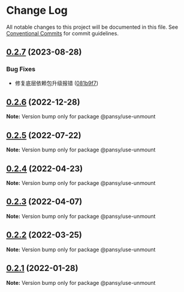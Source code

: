 # Change Log

All notable changes to this project will be documented in this file.
See [Conventional Commits](https://conventionalcommits.org) for commit guidelines.

## [0.2.7](https://github.com/pansyjs/react-hooks/compare/@pansy/use-unmount@0.2.6...@pansy/use-unmount@0.2.7) (2023-08-28)


### Bug Fixes

* 修复底层依赖包升级报错 ([081b9f7](https://github.com/pansyjs/react-hooks/commit/081b9f737db7178fe6248b862b69234e336e1e8f))





## [0.2.6](https://github.com/pansyjs/react-hooks/compare/@pansy/use-unmount@0.2.5...@pansy/use-unmount@0.2.6) (2022-12-28)

**Note:** Version bump only for package @pansy/use-unmount





## [0.2.5](https://github.com/pansyjs/react-hooks/compare/@pansy/use-unmount@0.2.4...@pansy/use-unmount@0.2.5) (2022-07-22)

**Note:** Version bump only for package @pansy/use-unmount





## [0.2.4](https://github.com/pansyjs/react-hooks/compare/@pansy/use-unmount@0.2.3...@pansy/use-unmount@0.2.4) (2022-04-23)

**Note:** Version bump only for package @pansy/use-unmount





## [0.2.3](https://github.com/pansyjs/react-hooks/compare/@pansy/use-unmount@0.2.2...@pansy/use-unmount@0.2.3) (2022-04-07)

**Note:** Version bump only for package @pansy/use-unmount





## [0.2.2](https://github.com/pansyjs/react-hooks/compare/@pansy/use-unmount@0.2.1...@pansy/use-unmount@0.2.2) (2022-03-25)

**Note:** Version bump only for package @pansy/use-unmount





## [0.2.1](https://github.com/pansyjs/react-hooks/compare/@pansy/use-unmount@0.2.0...@pansy/use-unmount@0.2.1) (2022-01-28)

**Note:** Version bump only for package @pansy/use-unmount
